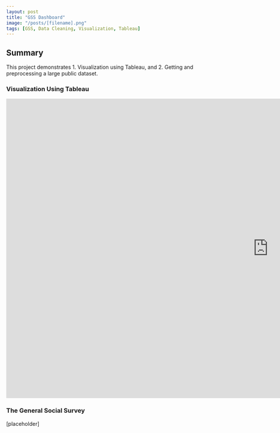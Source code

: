 ```yaml
---
layout: post
title: "GSS Dashboard"
image: "/posts/[filename].png"
tags: [GSS, Data Cleaning, Visualization, Tableau]
---
```


## Summary
This project demonstrates 1. Visualization using Tableau, and 2. Getting and preprocessing a large public dataset.


### Visualization Using Tableau

<iframe seamless frameborder="0" src="https://public.tableau.com/views/GSS_2_17387981106750/GSSDashboard" width = '1400' height = '800'></iframe>





### The General Social Survey

[placeholder]
